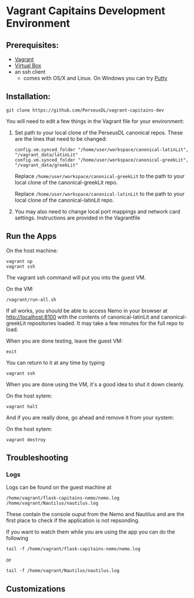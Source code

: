 # Vagrant Capitains Development Environment

## Prerequisites:

* [Vagrant](https://www.vagrantup.com/downloads.html)
* [Virtual Box](https://www.virtualbox.org/wiki/Downloads)
* an ssh client 
    * comes with OS/X and Linux. On Windows you can try [Putty](https://www.vagrantup.com/docs/getting-started/)

## Installation:

```
git clone https://github.com/PerseusDL/vagrant-capitains-dev
```

You will need to edit a few things in the Vagrant file for your environment:

1. Set path to your local clone of the PerseusDL canonical repos. These are the lines that need to be changed:

    ```
    config.vm.synced_folder "/home/user/workspace/canonical-latinLit", "/vagrant_data/latinLit"
    config.vm.synced_folder "/home/user/workspace/canonical-greekLit", "/vagrant_data/greekLit"
    ```

    Replace `/home/user/workspace/canonical-greekLit` to the path to your local clone of the canonical-greekLit repo.

    Replace `/home/user/workspace/canonical-latinLit` to the path to your local clone of the canonical-latinLit repo.

2. You may also need to change local port mappings and network card settings. Instructions are provided in the Vagrantfile

## Run the Apps

On the host machine:

```
vagrant up
vagrant ssh
```

The vagrant ssh command will put you into the guest VM.

On the VM:

```
/vagrant/run-all.sh
```

If all works, you should be able to access Nemo in your browser at [http://localhost:8100](http://localhost:8100) with the contents of canonical-latinLit and canonical-greekLit repositories loaded. It may take a few minutes for the full repo to load.

When you are done testing, leave the guest VM:

```
exit
```

You can return to it at any time by typing

```
vagrant ssh
```

When you are done using the VM, it's a good idea to shut it down cleanly.

On the host sytem:

```
vagrant halt
```

And if you are really done, go ahead and remove it from your system:

On the host sytem:

```
vagrant destroy
```

## Troubleshooting

### Logs

Logs can be found on the guest machine at

```
/home/vagrant/flask-capitains-nemo/nemo.log
/home/vagrant/Nautilus/nautilus.log
```

These contain the console ouput from the Nemo and Nautilus and are the first place to check if the application is not repsonding.

If you want to watch them while you are using the app you can do the following

```
tail -f /home/vagrant/flask-capitains-nemo/nemo.log
```

or 
```
tail -f /home/vagrant/Nautilus/nautilus.log
```

## Customizations

